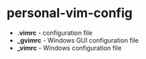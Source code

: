 # personal-vim-config

* **.vimrc** - configuration file
* **_gvimrc** - Windows GUI configuration file
* **_vimrc** - Windows configuration file
